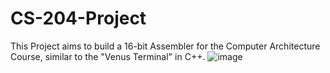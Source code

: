 # CS-204-Project
This Project aims to build a 16-bit Assembler for the Computer Architecture Course, similar to the "Venus Terminal" in C++.
![image](https://github.com/ShardulKiranDeo/CS-204-Project/assets/120372287/80838ddb-8ba7-4017-ac58-de7c05f08647)

